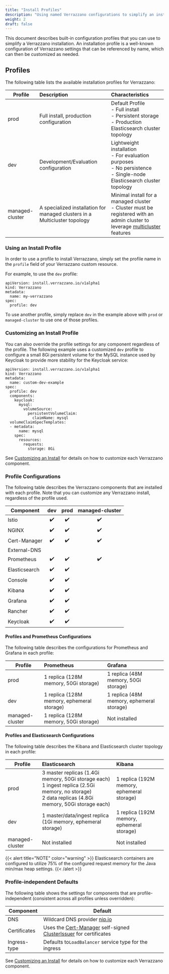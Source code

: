 ```yaml
---
title: "Install Profiles"
description: "Using named Verrazzano configurations to simplify an installation"
weight: 2
draft: false
---
```


This document describes built-in configuration profiles that you can use to simplify a Verrazzano installation.  An installation
profile is a well-known configuration of Verrazzano settings that can be referenced by name, which can then be 
customized as needed.

## Profiles

The following table lists the available installation profiles for Verrazzano:

| Profile  | Description | Characteristics
| ------------- |:------------- |:------------- 
| prod | Full install, production configuration | Default Profile<br/>- Full install<br/>- Persistent storage <br/>- Production Elasticsearch cluster topology
| dev | Development/Evaluation configuration | Lightweight installation<br/>- For evaluation purposes<br/>- No persistence<br/>- Single-node Elasticsearch cluster topology
| managed-cluster | A specialized installation for managed clusters in a Multicluster topology | Minimal install for a managed cluster<br/>- Cluster must be registered with an admin cluster to leverage [multicluster](../../../concepts/verrazzanomulticluster) features

### Using an Install Profile

In order to use a profile to install Verrazzano, simply set the profile name in the `profile` field of your
Verrazzano custom resource.

For example, to use the `dev` profile:

```
apiVersion: install.verrazzano.io/v1alpha1
kind: Verrazzano
metadata:
  name: my-verrazzano
spec:
  profile: dev
```

To use another profile, simply replace `dev` in the example above with `prod` or `managed-cluster` to use
one of those profiles.

### Customizing an Install Profile

You can also override the profile settings for any component regardless of the profile.  The following example 
uses a customized `dev` profile to configure a small 8Gi persistent volume for the MySQL instance used by Keycloak to
provide more stability for the Keycloak service:

```
apiVersion: install.verrazzano.io/v1alpha1
kind: Verrazzano
metadata:
  name: custom-dev-example
spec:
  profile: dev
  components:
    keycloak:
      mysql:
        volumeSource:
          persistentVolumeClaim:
            claimName: mysql
  volumeClaimSpecTemplates:
  - metadata:
      name: mysql      
    spec:
      resources:
        requests:
          storage: 8Gi
```

See [Customizing an Install](/docs/setup/install/customizing) for details on how to customize each 
Verrazzano component.

### Profile Configurations

The following table describes the Verrazzano components that are installed with each profile.  Note that you can
customize any Verrazzano install, regardless of the profile used.

| Component | dev | prod | managed-cluster 
| ------------- |:-------------: |:-------------: |:-------------: 
| Istio | ✔️ | ✔️ | ✔️
| NGINX | ✔️ | ✔️ | ✔️
| Cert-Manager | ✔️ | ✔️ | ✔️
| External-DNS |️ |️ | 
| Prometheus | ✔️ | ✔️ | ✔️ 
| Elasticsearch | ✔️ | ✔️ |
| Console | ✔️ | ✔️ |
| Kibana | ✔️ | ✔️ |  
| Grafana | ✔️ | ✔️ |  
| Rancher | ✔️ | ✔️ |    
| Keycloak | ✔️ | ✔️ |  

#### Profiles and Prometheus Configurations

The following table describes the configurations for Prometheus and Grafana in each profile:

| Profile | Prometheus | Grafana
| ------------- |:------------- |:-------------
| prod | 1 replica (128M memory, 50Gi storage) | 1 replica (48M memory, 50Gi storage)
| dev | 1 replica (128M memory, ephemeral storage) | 1 replica (48M memory, ephemeral storage)
| managed-cluster | 1 replica (128M memory, 50Gi storage) | Not installed

#### Profiles and Elasticsearch Configurations

The following table describes the Kibana and Elasticsearch cluster topology in each profile:

| Profile | Elasticsearch | Kibana
| ------------- |:------------- |:-------------
| prod | 3 master replicas (1.4Gi memory, 50Gi storage each)<br/>1 ingest replica (2.5Gi memory, no storage)<br/>2 data replicas (4.8Gi memory, 50Gi storage each) | 1 replica (192M memory, ephemeral storage)
| dev | 1 master/data/ingest replica (1Gi memory, ephemeral storage)  | 1 replica (192M memory, ephemeral storage)
| managed-cluster | Not installed | Not installed

{{< alert title="NOTE" color="warning" >}}
Elasticsearch containers are configured to utilize 75% of the configured request memory for the Java min/max heap settings.
{{< /alert >}}


### Profile-independent Defaults

The following table shows the settings for components that are profile-independent (consistent across
all profiles unless overridden):

| Component | Default 
| -------------|-------------
| DNS |  Wildcard DNS provider [nip.io](https://nip.io) 
| Certificates | Uses the [Cert-Manager](https://cert-manager.io/) self-signed [ClusterIssuer](https://cert-manager.io/docs/reference/api-docs/#cert-manager.io/v1.ClusterIssuer) for certificates 
| Ingress-type | Defaults to`LoadBalancer` service type for the ingress

See [Customizing an Install](/docs/setup/install/customizing) for details on how to customize each
Verrazzano component.